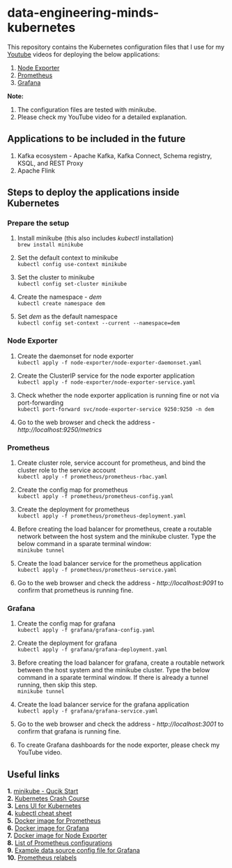 # data-engineering-minds-kubernetes
This repository contains the Kubernetes configuration files that I use for my [Youtube](https://www.youtube.com/channel/UCya8wCkH9PSQQgT-50ohYvQ) videos for deploying the below applications:
1. [Node Exporter](https://github.com/vinclv/data-engineering-minds-kubernetes/tree/master/node-exporter)
2. [Prometheus](https://github.com/vinclv/data-engineering-minds-kubernetes/tree/master/prometheus)
3. [Grafana](https://github.com/vinclv/data-engineering-minds-kubernetes/tree/master/grafana)

**Note:**
1. The configuration files are tested with minikube.
2. Please check my YouTube video for a detailed explanation.

## Applications to be included in the future
1. Kafka ecosystem - Apache Kafka, Kafka Connect, Schema registry, KSQL, and REST Proxy
2. Apache Flink

## Steps to deploy the applications inside Kubernetes
### Prepare the setup
1. Install minikube (this also includes _kubectl_ installation)<br/>
`
brew install minikube
`

2. Set the default context to minikube<br/>
`
kubectl config use-context minikube
`

3. Set the cluster to minikube<br/>
`
kubectl config set-cluster minikube
`

4. Create the namespace - *dem*<br/> 
`kubectl create namespace dem`

5. Set *dem* as the default namespace<br/>
`kubectl config set-context --current --namespace=dem`

### Node Exporter
1. Create the daemonset for node exporter<br/>
`
kubectl apply -f node-exporter/node-exporter-daemonset.yaml
`

2. Create the ClusterIP service for the node exporter application<br/>
`
kubectl apply -f node-exporter/node-exporter-service.yaml
`

3. Check whether the node exporter application is running fine or not via port-forwarding<br/>
`
kubectl port-forward svc/node-exporter-service 9250:9250 -n dem
`

4. Go to the web browser and check the address - *http&#58;//localhost:9250/metrics*

### Prometheus
1. Create cluster role, service account for prometheus, and bind the cluster role to the service account<br/>
`
kubectl apply -f prometheus/prometheus-rbac.yaml
`

2. Create the config map for prometheus<br/>
`
kubectl apply -f prometheus/prometheus-config.yaml
`

3. Create the deployment for prometheus<br/>
`
kubectl apply -f prometheus/prometheus-deployment.yaml
`

4. Before creating the load balancer for prometheus, create a routable network between the host system and the minikube cluster. Type the below command in a sparate terminal window:<br/>
`
minikube tunnel
`

5. Create the load balancer service for the prometheus application<br/>
`
kubectl apply -f prometheus/prometheus-service.yaml
`

6. Go to the web browser and check the address - *http&#58;//localhost:9091* to confirm that prometheus is running fine.

### Grafana
1. Create the config map for grafana<br/>
`
kubectl apply -f grafana/grafana-config.yaml
`

2. Create the deployment for grafana<br/>
`
kubectl apply -f grafana/grafana-deployment.yaml
`

3. Before creating the load balancer for grafana, create a routable network between the host system and the minikube cluster. Type the below command in a sparate terminal window. If there is already a tunnel running, then skip this step.<br/>
`
minikube tunnel
`

4. Create the load balancer service for the grafana application<br/>
`
kubectl apply -f grafana/grafana-service.yaml
`

5. Go to the web browser and check the address - *http&#58;//localhost:3001* to confirm that grafana is running fine.

6. To create Grafana dashboards for the node exporter, please check my YouTube video.

## Useful links
**1.** [minikube - Qucik Start](https://minikube.sigs.k8s.io/docs/start/)<br/>
**2.** [Kubernetes Crash Course](https://www.youtube.com/watch?v=s_o8dwzRlu4)<br/>
**3.** [Lens UI for Kubernetes](https://k8slens.dev/)<br/>
**4.** [kubectl cheat sheet](https://kubernetes.io/docs/reference/kubectl/cheatsheet/)<br/>
**5.** [Docker image for Prometheus](https://hub.docker.com/r/bitnami/prometheus)<br/>
**6.** [Docker image for Grafana](https://hub.docker.com/r/grafana/grafana)<br/>
**7.** [Docker image for Node Exporter](https://hub.docker.com/r/prom/node-exporter)<br/>
**8.** [List of Prometheus configurations](https://prometheus.io/docs/prometheus/latest/configuration/configuration/)<br/>
**9.** [Example data source config file for Grafana](https://grafana.com/docs/grafana/latest/administration/provisioning/#example-data-source-config-file)<br/>
**10.** [Prometheus relabels](https://grafana.com/blog/2022/03/21/how-relabeling-in-prometheus-works/)<br/>

